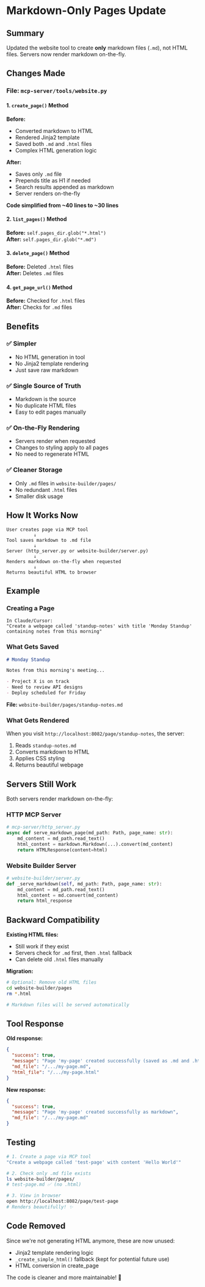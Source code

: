 # Markdown-Only Pages Update

## Summary

Updated the website tool to create **only** markdown files (`.md`), not HTML files. Servers now render markdown on-the-fly.

## Changes Made

### File: `mcp-server/tools/website.py`

#### 1. `create_page()` Method
**Before:**
- Converted markdown to HTML
- Rendered Jinja2 template
- Saved both `.md` and `.html` files
- Complex HTML generation logic

**After:**
- Saves only `.md` file
- Prepends title as H1 if needed
- Search results appended as markdown
- Server renders on-the-fly

**Code simplified from ~40 lines to ~30 lines**

#### 2. `list_pages()` Method
**Before:** `self.pages_dir.glob("*.html")`  
**After:** `self.pages_dir.glob("*.md")`

#### 3. `delete_page()` Method  
**Before:** Deleted `.html` files  
**After:** Deletes `.md` files

#### 4. `get_page_url()` Method
**Before:** Checked for `.html` files  
**After:** Checks for `.md` files

## Benefits

### ✅ Simpler
- No HTML generation in tool
- No Jinja2 template rendering
- Just save raw markdown

### ✅ Single Source of Truth
- Markdown is the source
- No duplicate HTML files
- Easy to edit pages manually

### ✅ On-the-Fly Rendering
- Servers render when requested
- Changes to styling apply to all pages
- No need to regenerate HTML

### ✅ Cleaner Storage
- Only `.md` files in `website-builder/pages/`
- No redundant `.html` files
- Smaller disk usage

## How It Works Now

```
User creates page via MCP tool
          ↓
Tool saves markdown to .md file
          ↓
Server (http_server.py or website-builder/server.py)
          ↓
Renders markdown on-the-fly when requested
          ↓
Returns beautiful HTML to browser
```

## Example

### Creating a Page
```
In Claude/Cursor:
"Create a webpage called 'standup-notes' with title 'Monday Standup' 
containing notes from this morning"
```

### What Gets Saved
```markdown
# Monday Standup

Notes from this morning's meeting...

- Project X is on track
- Need to review API designs
- Deploy scheduled for Friday
```

**File:** `website-builder/pages/standup-notes.md`

### What Gets Rendered
When you visit `http://localhost:8082/page/standup-notes`, the server:
1. Reads `standup-notes.md`
2. Converts markdown to HTML
3. Applies CSS styling
4. Returns beautiful webpage

## Servers Still Work

Both servers render markdown on-the-fly:

### HTTP MCP Server
```python
# mcp-server/http_server.py
async def serve_markdown_page(md_path: Path, page_name: str):
    md_content = md_path.read_text()
    html_content = markdown.Markdown(...).convert(md_content)
    return HTMLResponse(content=html)
```

### Website Builder Server
```python
# website-builder/server.py
def _serve_markdown(self, md_path: Path, page_name: str):
    md_content = md_path.read_text()
    html_content = md.convert(md_content)
    return html_response
```

## Backward Compatibility

**Existing HTML files:**
- Still work if they exist
- Servers check for `.md` first, then `.html` fallback
- Can delete old `.html` files manually

**Migration:**
```bash
# Optional: Remove old HTML files
cd website-builder/pages
rm *.html

# Markdown files will be served automatically
```

## Tool Response

**Old response:**
```json
{
  "success": true,
  "message": "Page 'my-page' created successfully (saved as .md and .html)",
  "md_file": "/.../my-page.md",
  "html_file": "/.../my-page.html"
}
```

**New response:**
```json
{
  "success": true,
  "message": "Page 'my-page' created successfully as markdown",
  "md_file": "/.../my-page.md"
}
```

## Testing

```bash
# 1. Create a page via MCP tool
"Create a webpage called 'test-page' with content 'Hello World'"

# 2. Check only .md file exists
ls website-builder/pages/
# test-page.md ✅ (no .html)

# 3. View in browser
open http://localhost:8082/page/test-page
# Renders beautifully! ✨
```

## Code Removed

Since we're not generating HTML anymore, these are now unused:
- Jinja2 template rendering logic
- `_create_simple_html()` fallback (kept for potential future use)
- HTML conversion in create_page

The code is cleaner and more maintainable! 🎉


